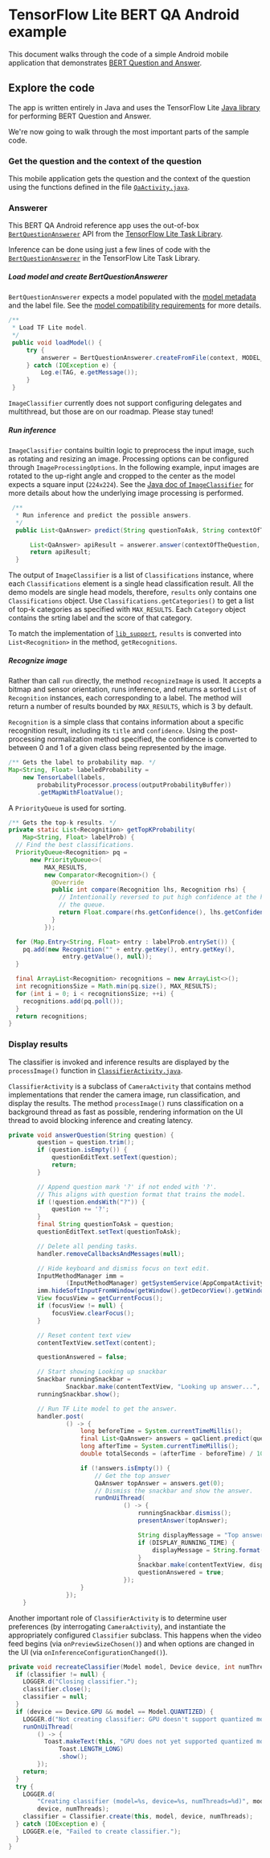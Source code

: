 # TensorFlow Lite BERT QA Android example

This document walks through the code of a simple Android mobile application that
demonstrates
[BERT Question and Answer](https://www.tensorflow.org/lite/examples/bert_qa/overview).

## Explore the code

The app is written entirely in Java and uses the TensorFlow Lite
[Java library](https://github.com/tensorflow/tensorflow/tree/master/tensorflow/lite/java)<!-- https://github.com/tensorflow/tflite-support/tree/master/tensorflow_lite_support/java -->
for performing BERT Question and Answer.

We're now going to walk through the most important parts of the sample code.

### Get the question and the context of the question

This mobile application gets the question and the context of the question using the functions defined in the
file
[`QaActivity.java`](https://github.com/tensorflow/examples/blob/master/lite/examples/bert_qa/android/app/src/main/java/org/tensorflow/lite/examples/bertqa/ui/QaActivity.java).


### Answerer

This BERT QA Android reference app uses the out-of-box [`BertQuestionAnswerer`](https://www.tensorflow.org/lite/inference_with_metadata/task_library/bert_question_answerer) API from the [TensorFlow Lite Task Library](https://www.tensorflow.org/lite/inference_with_metadata/task_library/bert_question_answerer).


Inference can be done using just a few lines of code with the
[`BertQuestionAnswerer`](https://www.tensorflow.org/lite/inference_with_metadata/task_library/bert_question_answerer)
in the TensorFlow Lite Task Library.

##### Load model and create BertQuestionAnswerer

`BertQuestionAnswerer` expects a model populated with the
[model metadata](https://www.tensorflow.org/lite/convert/metadata) and the label
file. See the
[model compatibility requirements](https://www.tensorflow.org/lite/inference_with_metadata/task_library/bert_question_answerer#model_compatibility_requirements)
for more details.


```java
/**
 * Load TF Lite model.
 */
 public void loadModel() {
     try {
         answerer = BertQuestionAnswerer.createFromFile(context, MODEL_PATH);
     } catch (IOException e) {
         Log.e(TAG, e.getMessage());
     }
 }
```

`ImageClassifier` currently does not support configuring delegates and
multithread, but those are on our roadmap. Please stay tuned!

##### Run inference

`ImageClassifier` contains builtin logic to preprocess the input image, such as
rotating and resizing an image. Processing options can be configured through
`ImageProcessingOptions`. In the following example, input images are rotated to
the up-right angle and cropped to the center as the model expects a square input
(`224x224`). See the
[Java doc of `ImageClassifier`](https://github.com/tensorflow/tflite-support/blob/195b574f0aa9856c618b3f1ad87bd185cddeb657/tensorflow_lite_support/java/src/java/org/tensorflow/lite/task/core/vision/ImageProcessingOptions.java#L22)
for more details about how the underlying image processing is performed.

```java
 /**
  * Run inference and predict the possible answers.
  */
  public List<QaAnswer> predict(String questionToAsk, String contextOfTheQuestion) {

      List<QaAnswer> apiResult = answerer.answer(contextOfTheQuestion, questionToAsk);
      return apiResult;
  }
```

The output of `ImageClassifier` is a list of `Classifications` instance, where
each `Classifications` element is a single head classification result. All the
demo models are single head models, therefore, `results` only contains one
`Classifications` object. Use `Classifications.getCategories()` to get a list of
top-k categories as specified with `MAX_RESULTS`. Each `Category` object
contains the srting label and the score of that category.

To match the implementation of
[`lib_support`](https://github.com/tensorflow/examples/tree/master/lite/examples/image_classification/android/lib_support),
`results` is converted into `List<Recognition>` in the method,
`getRecognitions`.

##### Recognize image

Rather than call `run` directly, the method `recognizeImage` is used. It accepts
a bitmap and sensor orientation, runs inference, and returns a sorted `List` of
`Recognition` instances, each corresponding to a label. The method will return a
number of results bounded by `MAX_RESULTS`, which is 3 by default.

`Recognition` is a simple class that contains information about a specific
recognition result, including its `title` and `confidence`. Using the
post-processing normalization method specified, the confidence is converted to
between 0 and 1 of a given class being represented by the image.

```java
/** Gets the label to probability map. */
Map<String, Float> labeledProbability =
    new TensorLabel(labels,
        probabilityProcessor.process(outputProbabilityBuffer))
        .getMapWithFloatValue();
```

A `PriorityQueue` is used for sorting.

```java
/** Gets the top-k results. */
private static List<Recognition> getTopKProbability(
    Map<String, Float> labelProb) {
  // Find the best classifications.
  PriorityQueue<Recognition> pq =
      new PriorityQueue<>(
          MAX_RESULTS,
          new Comparator<Recognition>() {
            @Override
            public int compare(Recognition lhs, Recognition rhs) {
              // Intentionally reversed to put high confidence at the head of
              // the queue.
              return Float.compare(rhs.getConfidence(), lhs.getConfidence());
            }
          });

  for (Map.Entry<String, Float> entry : labelProb.entrySet()) {
    pq.add(new Recognition("" + entry.getKey(), entry.getKey(),
               entry.getValue(), null));
  }

  final ArrayList<Recognition> recognitions = new ArrayList<>();
  int recognitionsSize = Math.min(pq.size(), MAX_RESULTS);
  for (int i = 0; i < recognitionsSize; ++i) {
    recognitions.add(pq.poll());
  }
  return recognitions;
}
```

### Display results

The classifier is invoked and inference results are displayed by the
`processImage()` function in
[`ClassifierActivity.java`](https://github.com/tensorflow/examples/tree/master/lite/examples/image_classification/android/app/src/main/java/org/tensorflow/lite/examples/classification/ClassifierActivity.java).

`ClassifierActivity` is a subclass of `CameraActivity` that contains method
implementations that render the camera image, run classification, and display
the results. The method `processImage()` runs classification on a background
thread as fast as possible, rendering information on the UI thread to avoid
blocking inference and creating latency.

```java
private void answerQuestion(String question) {
        question = question.trim();
        if (question.isEmpty()) {
            questionEditText.setText(question);
            return;
        }

        // Append question mark '?' if not ended with '?'.
        // This aligns with question format that trains the model.
        if (!question.endsWith("?")) {
            question += '?';
        }
        final String questionToAsk = question;
        questionEditText.setText(questionToAsk);

        // Delete all pending tasks.
        handler.removeCallbacksAndMessages(null);

        // Hide keyboard and dismiss focus on text edit.
        InputMethodManager imm =
                (InputMethodManager) getSystemService(AppCompatActivity.INPUT_METHOD_SERVICE);
        imm.hideSoftInputFromWindow(getWindow().getDecorView().getWindowToken(), 0);
        View focusView = getCurrentFocus();
        if (focusView != null) {
            focusView.clearFocus();
        }

        // Reset content text view
        contentTextView.setText(content);

        questionAnswered = false;

        // Start showing Looking up snackbar
        Snackbar runningSnackbar =
                Snackbar.make(contentTextView, "Looking up answer...", Snackbar.LENGTH_INDEFINITE);
        runningSnackbar.show();

        // Run TF Lite model to get the answer.
        handler.post(
                () -> {
                    long beforeTime = System.currentTimeMillis();
                    final List<QaAnswer> answers = qaClient.predict(questionToAsk, content);
                    long afterTime = System.currentTimeMillis();
                    double totalSeconds = (afterTime - beforeTime) / 1000.0;

                    if (!answers.isEmpty()) {
                        // Get the top answer
                        QaAnswer topAnswer = answers.get(0);
                        // Dismiss the snackbar and show the answer.
                        runOnUiThread(
                                () -> {
                                    runningSnackbar.dismiss();
                                    presentAnswer(topAnswer);

                                    String displayMessage = "Top answer was successfully highlighted.";
                                    if (DISPLAY_RUNNING_TIME) {
                                        displayMessage = String.format("%s %.3fs.", displayMessage, totalSeconds);
                                    }
                                    Snackbar.make(contentTextView, displayMessage, Snackbar.LENGTH_LONG).show();
                                    questionAnswered = true;
                                });
                    }
                });
    }
```

Another important role of `ClassifierActivity` is to determine user preferences
(by interrogating `CameraActivity`), and instantiate the appropriately
configured `Classifier` subclass. This happens when the video feed begins (via
`onPreviewSizeChosen()`) and when options are changed in the UI (via
`onInferenceConfigurationChanged()`).

```java
private void recreateClassifier(Model model, Device device, int numThreads) {
  if (classifier != null) {
    LOGGER.d("Closing classifier.");
    classifier.close();
    classifier = null;
  }
  if (device == Device.GPU && model == Model.QUANTIZED) {
    LOGGER.d("Not creating classifier: GPU doesn't support quantized models.");
    runOnUiThread(
        () -> {
          Toast.makeText(this, "GPU does not yet supported quantized models.",
              Toast.LENGTH_LONG)
              .show();
        });
    return;
  }
  try {
    LOGGER.d(
        "Creating classifier (model=%s, device=%s, numThreads=%d)", model,
        device, numThreads);
    classifier = Classifier.create(this, model, device, numThreads);
  } catch (IOException e) {
    LOGGER.e(e, "Failed to create classifier.");
  }
}
```
